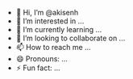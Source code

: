 - 👋 Hi, I’m @akisenh
- 👀 I’m interested in ...
- 🌱 I’m currently learning ...
- 💞️ I’m looking to collaborate on ...
- 📫 How to reach me ...
- 😄 Pronouns: ...
- ⚡ Fun fact: ...

<!---
akisenh/akisenh is a ✨ special ✨ repository because its `README.md` (this file) appears on your GitHub profile.
You can click the Preview link to take a look at your changes.
--->
